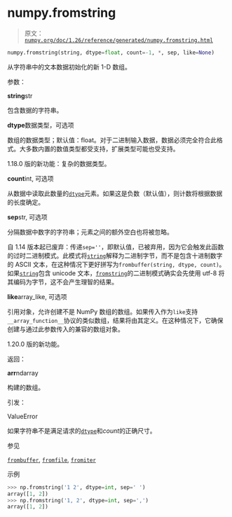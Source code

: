 # numpy.fromstring

> 原文：[`numpy.org/doc/1.26/reference/generated/numpy.fromstring.html`](https://numpy.org/doc/1.26/reference/generated/numpy.fromstring.html)

```py
numpy.fromstring(string, dtype=float, count=-1, *, sep, like=None)
```

从字符串中的文本数据初始化的新 1-D 数组。

参数：

**string**str

包含数据的字符串。

**dtype**数据类型，可选项

数组的数据类型；默认值：float。对于二进制输入数据，数据必须完全符合此格式。大多数内置的数值类型都受支持，扩展类型可能也受支持。

1.18.0 版的新功能：复杂的数据类型。

**count**int, 可选项

从数据中读取此数量的[`dtype`](https://numpy.org/doc/1.26/reference/generated/numpy.dtype.html#numpy.dtype "numpy.dtype")元素。如果这是负数（默认值），则计数将根据数据的长度确定。

**sep**str, 可选项

分隔数据中数字的字符串；元素之间的额外空白也将被忽略。

自 1.14 版本起已废弃：传递`sep=''`，即默认值，已被弃用，因为它会触发此函数的过时二进制模式。此模式将[`string`](https://docs.python.org/3/library/string.html#module-string "(在 Python v3.11 中)")解释为二进制字节，而不是包含十进制数字的 ASCII 文本，在这种情况下更好拼写为`frombuffer(string, dtype, count)`。如果[`string`](https://docs.python.org/3/library/string.html#module-string "(在 Python v3.11 中)")包含 unicode 文本，[`fromstring`](https://numpy.org/doc/1.26/reference/generated/numpy.fromstring.html#numpy.fromstring)的二进制模式确实会先使用 utf-8 将其编码为字节，这不会产生理智的结果。

**like**array_like, 可选项

引用对象，允许创建不是 NumPy 数组的数组。如果传入作为`like`支持`__array_function__`协议的类似数组，结果将由其定义。在这种情况下，它确保创建与通过此参数传入的兼容的数组对象。

1.20.0 版的新功能。

返回：

**arr**ndarray

构建的数组。

引发：

ValueError

如果字符串不是满足请求的[`dtype`](https://numpy.org/doc/1.26/reference/generated/numpy.dtype.html#numpy.dtype "numpy.dtype")和*count*的正确尺寸。

参见

[`frombuffer`](https://numpy.org/doc/1.26/reference/generated/numpy.frombuffer.html#numpy.frombuffer "numpy.frombuffer"), [`fromfile`](https://numpy.org/doc/1.26/reference/generated/numpy.fromfile.html#numpy.fromfile "numpy.fromfile"), [`fromiter`](https://numpy.org/doc/1.26/reference/generated/numpy.fromiter.html#numpy.fromiter "numpy.fromiter")

示例

```py
>>> np.fromstring('1 2', dtype=int, sep=' ')
array([1, 2])
>>> np.fromstring('1, 2', dtype=int, sep=',')
array([1, 2]) 
```
